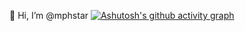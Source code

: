 👋 Hi, I’m @mphstar
[![Ashutosh's github activity graph](https://github-readme-activity-graph.cyclic.app/graph?username=mphstar&bg_color=121212&color=ffffff&line=cccccc&point=4a51b5&area=true&hide_border=true)](https://github.com/ashutosh00710/github-readme-activity-graph)
